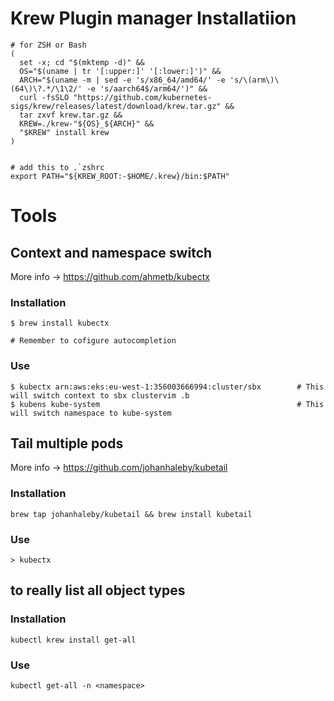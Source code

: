 
# Krew Plugin manager Installatiion
```
# for ZSH or Bash
(
  set -x; cd "$(mktemp -d)" &&
  OS="$(uname | tr '[:upper:]' '[:lower:]')" &&
  ARCH="$(uname -m | sed -e 's/x86_64/amd64/' -e 's/\(arm\)\(64\)\?.*/\1\2/' -e 's/aarch64$/arm64/')" &&
  curl -fsSLO "https://github.com/kubernetes-sigs/krew/releases/latest/download/krew.tar.gz" &&
  tar zxvf krew.tar.gz &&
  KREW=./krew-"${OS}_${ARCH}" &&
  "$KREW" install krew
)


# add this to .`zshrc
export PATH="${KREW_ROOT:-$HOME/.krew}/bin:$PATH"
```

# Tools
## Context and namespace switch
More info -> https://github.com/ahmetb/kubectx

### Installation
```
$ brew install kubectx

# Remember to cofigure autocompletion
```

### Use
```
$ kubectx arn:aws:eks:eu-west-1:356003666994:cluster/sbx        # This will switch context to sbx clustervim .b
$ kubens kube-system                                            # This will switch namespace to kube-system
```

## Tail multiple pods
More info -> https://github.com/johanhaleby/kubetail

### Installation
```
brew tap johanhaleby/kubetail && brew install kubetail
```
### Use
```
> kubectx
```

## to really list all object types
### Installation
```
kubectl krew install get-all
```
### Use
```
kubectl get-all -n <namespace>
```
